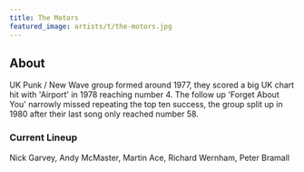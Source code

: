 ```yaml
---
title: The Motors
featured_image: artists/t/the-motors.jpg
---
```

## About

UK Punk / New Wave group formed around 1977, they scored a big UK chart hit with 'Airport' in 1978 reaching number 4. The follow up 'Forget About You' narrowly missed repeating the top ten success, the group split up in 1980 after their last song only reached number 58.

### Current Lineup

Nick Garvey, Andy McMaster, Martin Ace, Richard Wernham, Peter Bramall

